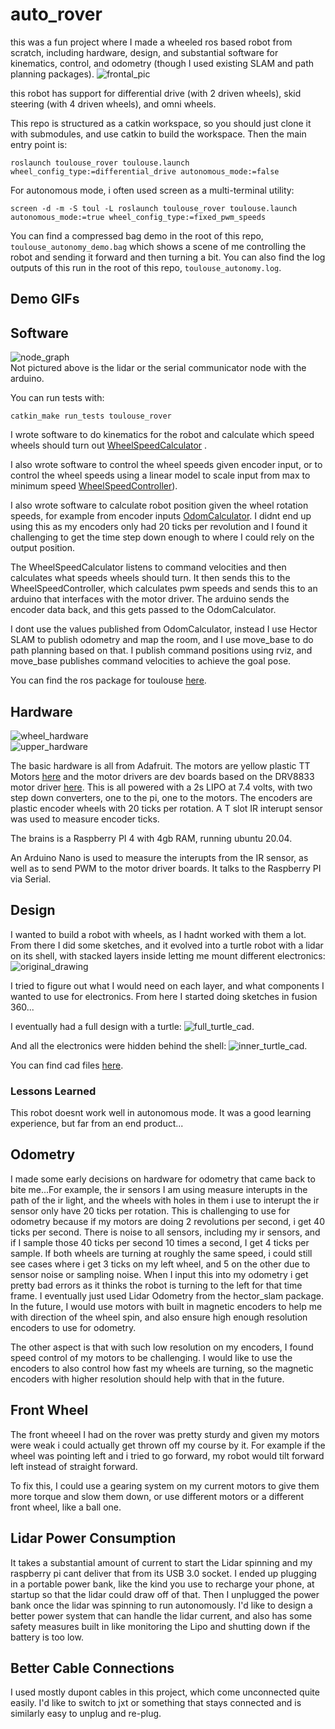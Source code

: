 # auto_rover

this was a fun project where I made a wheeled ros based robot from scratch, including hardware, design, and substantial software for kinematics, control, and odometry (though I used existing SLAM and path planning packages).
![frontal_pic](demo_assets/frontal_pic.png)

this robot has support for differential drive (with 2 driven wheels), skid steering (with 4 driven wheels), and omni wheels.

This repo is structured as a catkin workspace, so you should just clone it with submodules, and use catkin to build the workspace. Then the main entry point is:  

```
roslaunch toulouse_rover toulouse.launch wheel_config_type:=differential_drive autonomous_mode:=false
```

For autonomous mode, i often used screen as a multi-terminal utility:

```
screen -d -m -S toul -L roslaunch toulouse_rover toulouse.launch autonomous_mode:=true wheel_config_type:=fixed_pwm_speeds
```

You can find a compressed bag demo in the root of this repo, `toulouse_autonomy_demo.bag` which shows a scene of me controlling the robot and sending it forward and then turning a bit. You can also find the log outputs of this run in the root of this repo, `toulouse_autonomy.log`.  

## Demo GIFs

## Software

![node_graph](demo_assets/node_graph.PNG)  
Not pictured above is the lidar or the serial communicator node with the arduino.

You can run tests with:  

```
catkin_make run_tests toulouse_rover
```

I wrote software to do kinematics for the robot and calculate which speed wheels should turn out [WheelSpeedCalculator](src/toulouse_rover/include/toulouse_rover/wheel_speed_calculator.h) .  

I also wrote software to control the wheel speeds given encoder input, or to control the wheel speeds using a linear model to scale input from max to minimum speed [WheelSpeedController](src/toulouse_rover/include/toulouse_rover/wheel_speed_controller.h)).

I also wrote software to calculate robot position given the wheel rotation speeds, for example from encoder inputs [OdomCalculator](src/toulouse_rover/include/toulouse_rover/odom_calculator.h). I didnt end up using this as my encoders only had 20 ticks per revolution and I found it challenging to get the time step down enough to where I could rely on the output position.

The WheelSpeedCalculator listens to command velocities and then calculates what speeds wheels should turn. It then sends this to the WheelSpeedController, which calculates pwm speeds and sends this to an arduino that interfaces with the motor driver. The arduino sends the encoder data back, and this gets passed to the OdomCalculator.

I dont use the values published from OdomCalculator, instead I use Hector SLAM to publish odometry and map the room, and I use move_base to do path planning based on that. I publish command positions using rviz, and move_base publishes command velocities to achieve the goal pose.

You can find the ros package for toulouse [here](src/toulouse_rover/).

## Hardware

![wheel_hardware](demo_assets/20221205_205958.jpg)  
![upper_hardware](demo_assets/20221205_210029.jpg)

The basic hardware is all from Adafruit. The motors are yellow plastic TT Motors [here](https://www.adafruit.com/product/3777) and the motor drivers are dev boards based on the DRV8833 motor driver [here](https://www.adafruit.com/product/3297). This is all powered with a 2s LIPO at 7.4 volts, with two step down converters, one to the pi, one to the motors. The encoders are plastic encoder wheels with 20 ticks per rotation. A T slot IR interupt sensor was used to measure encoder ticks.

The brains is a Raspberry PI 4 with 4gb RAM, running ubuntu 20.04.

An Arduino Nano is used to measure the interupts from the IR sensor, as well as to send PWM to the motor driver boards. It talks to the Raspberry PI via Serial.

## Design

I wanted to build a robot with wheels, as I hadnt worked with them a lot. From there I did some sketches, and it evolved into a turtle robot with a lidar on its shell, with stacked layers inside letting me mount different electronics:
![original_drawing](demo_assets/20210703_170028.jpg)

I tried to figure out what I would need on each layer, and what components I wanted to use for electronics. From here I started doing sketches in fusion 360...

I eventually had a full design with a turtle:
![full_turtle_cad](demo_assets/turtle_cad.PNG).

And all the electronics were hidden behind the shell:
![inner_turtle_cad](demo_assets/turtle_inner_cad.PNG).

You can find cad files [here](cad).

### Lessons Learned

This robot doesnt work well in autonomous mode. It was a good learning experience, but far from an end product...

## Odometry

I made some early decisions on hardware for odometry that came back to bite me...For example, the ir sensors I am using measure interupts in the path of the ir light, and the wheels with holes in them i use to interupt the ir sensor only have 20 ticks per rotation. This is challenging to use for odometry because if my motors are doing 2 revolutions per second, i get 40 ticks per second. There is noise to all sensors, including my ir sensors, and if I sample those 40 ticks per second 10 times a second, I get 4 ticks per sample. If both wheels are turning at roughly the same speed, i could still see cases where i get 3 ticks on my left wheel, and 5 on the other due to sensor noise or sampling noise. When I input this into my odometry i get pretty bad errors as it thinks the robot is turning to the left for that time frame. I eventually just used Lidar Odometry from the hector_slam package. In the future, I would use motors with built in magnetic encoders to help me with direction of the wheel spin, and also ensure high enough resolution encoders to use for odometry.

The other aspect is that with such low resolution on my encoders, I found speed control of my motors to be challenging. I would like to use the encoders to also control how fast my wheels are turning, so the magnetic encoders with higher resolution should help with that in the future.

## Front Wheel
The front wheeel I had on the rover was pretty sturdy and given my motors were weak i could actually get thrown off my course by it. For example if the wheel was pointing left and i tried to go forward, my robot would tilt forward left instead of straight forward.

To fix this, I could use a gearing system on my current motors to give them more torque and slow them down, or use different motors or a different front wheel, like a ball one.


## Lidar Power Consumption

It takes a substantial amount of current to start the Lidar spinning and my raspberry pi cant deliver that from its USB 3.0 socket. I ended up plugging in a portable power bank, like the kind you use to recharge your phone, at startup so that the lidar could draw off of that. Then I unplugged the power bank once the lidar was spinning to run autonomously. I'd like to design a better power system that can handle the lidar current, and also has some safety measures built in like monitoring the Lipo and shutting down if the battery is too low.

## Better Cable Connections

I used mostly dupont cables in this project, which come unconnected quite easily. I'd like to switch to jxt or something that stays connected and is similarly easy to unplug and re-plug.  

